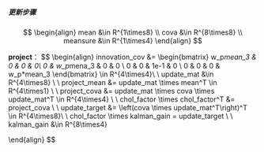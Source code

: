 ##### 更新步骤

$$
\begin{align}
mean &\in R^{1\times8} \\
cova &\in R^{8\times8} \\
meansure &\in R^{1\times4}
\end{align}
$$

**project**：
$$
\begin{align}
innovation\_cov &= \begin{bmatrix}
w_p*mean_3 & 0 & 0 & 0\\
0 & w_p*mena_3 & 0 & 0 \\
0 & 0 & 1e-1 & 0 \\
0 & 0 & 0 & w_p*mean_3
\end{bmatrix} \in R^{4\times4}\\
\\
update\_mat &\in R^{4\times8} \\
\\
project\_mean &= update\_mat \times mean^T \in R^{4\times1} \\
\\
project\_cova &= update\_mat  \times cova \times update\_mat^T \in R^{4\times4} \\
\\
chol\_factor \times chol\_factor^T &= project\_cova \\
\\
update\_target &= \left(cova \times update\_mat^T\right)^T \in R^{4\times8}\\
\\
chol\_factor \times kalman\_gain = update\_target \\
\\
kalman\_gain &\in R^{8\times4}

\end{align}
$$
